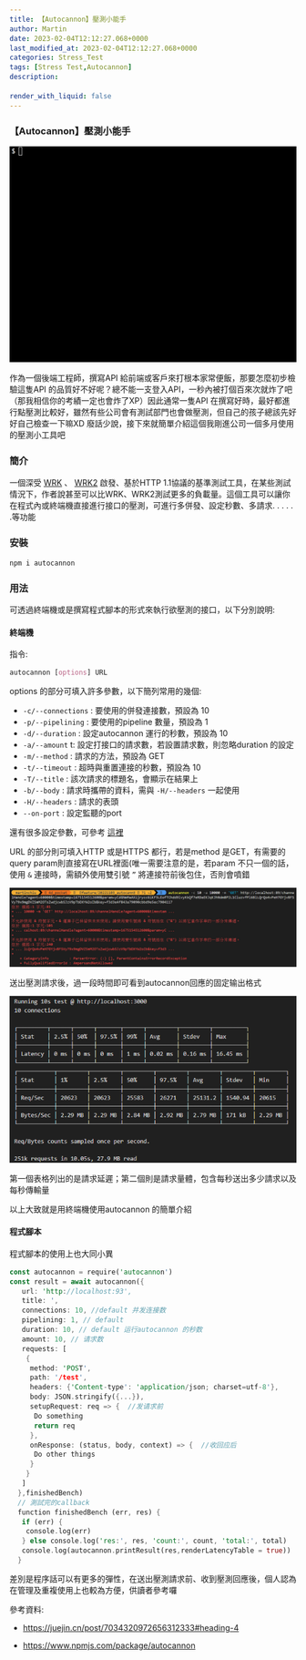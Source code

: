 ```yaml
---
title: 【Autocannon】壓測小能手
author: Martin
date: 2023-02-04T12:12:27.068+0000
last_modified_at: 2023-02-04T12:12:27.068+0000
categories: Stress_Test
tags: [Stress Test,Autocannon]
description: 

render_with_liquid: false
---
```


### 【Autocannon】壓測小能手


![](/assets/98b1247c769c/0*1CxR3hoVemL3OPhK.gif)


作為一個後端工程師，撰寫API 給前端或客戶來打根本家常便飯，那要怎麼初步檢驗這隻API 的品質好不好呢？總不能一支登入API，一秒內被打個百來次就炸了吧（那我相信你的考績一定也會炸了XP）因此通常一隻API 在撰寫好時，最好都進行點壓測比較好，雖然有些公司會有測試部門也會做壓測，但自己的孩子總該先好好自己檢查一下嘛XD 廢話少說，接下來就簡單介紹這個我剛進公司一個多月使用的壓測小工具吧
### 簡介

一個深受 [WRK](https://www.readfog.com/a/1643905856277942272) 、 [WRK2](https://blog.csdn.net/ccccsy99/article/details/105958366) 啟發、基於HTTP 1\.1協議的基準測試工具，在某些測試情況下，作者說甚至可以比WRK、WRK2測試更多的負載量。這個工具可以讓你在程式內或終端機直接進行接口的壓測，可進行多併發、設定秒數、多請求\. \. \. \. \. \.等功能
### 安裝
```css
npm i autocannon 
```
### 用法

可透過終端機或是撰寫程式腳本的形式來執行欲壓測的接口，以下分別說明:
#### 終端機

指令:
```css
autocannon [options] URL
```

options 的部分可填入許多參數，以下簡列常用的幾個:
- `-c/--connections` : 要使用的併發連接數，預設為 10
- `-p/--pipelining` : 要使用的pipeline 數量，預設為 1
- `-d/--duration` : 設定autocannon 運行的秒數，預設為 10
- `-a/--amount` t: 設定打接口的請求數，若設置請求數，則忽略duration 的設定
- `-m/--method` : 請求的方法，預設為 GET
- `-t/--timeout` : 超時與重置連接的秒數，預設為 10
- `-T/--title` : 該次請求的標題名，會顯示在結果上
- `-b/--body` : 請求時攜帶的資料，需與 `-H/--headers` 一起使用
- `-H/--headers` : 請求的表頭
- `--on-port` : 設定監聽的port


還有很多設定參數，可參考 [這裡](https://www.npmjs.com/package/autocannon)

URL 的部分則可填入HTTP 或是HTTPS 都行，若是method 是GET，有需要的query param則直接寫在URL裡面\(唯一需要注意的是，若param 不只一個的話，使用 `&` 連接時，需額外使用雙引號 `”` 將連接符前後包住，否則會噴錯


![](/assets/98b1247c769c/1*vW2K9l4j0upMXEec2ftWPQ.png)


送出壓測請求後，過一段時間即可看到autocannon回應的固定输出格式


![](/assets/98b1247c769c/1*lSKqbFyEX1N_9AZG56I0OQ.png)


第一個表格列出的是請求延遲；第二個則是請求量體，包含每秒送出多少請求以及每秒傳輸量

以上大致就是用終端機使用autocannon 的簡單介紹
#### 程式腳本

程式腳本的使用上也大同小異
```rust
const autocannon = require('autocannon')
const result = await autocannon({
   url: 'http://localhost:93',
   title: ',
   connections: 10, //default 并发连接数
   pipelining: 1, // default
   duration: 10, // default 运行autocannon 的秒数
   amount: 10, // 请求数 
   requests: [
    { 
     method: 'POST',
     path: '/test',
     headers: {'Content-type': 'application/json; charset=utf-8'},
     body: JSON.stringify({...}),
     setupRequest: req => {  //发请求前
      Do something
      return req
     },
     onResponse: (status, body, context) => {  //收回应后
      Do other things
     }
    }
   ]
  },finishedBench)
  // 測試完的callback
  function finishedBench (err, res) {
   if (err) {
    console.log(err)
   } else console.log('res:', res, 'count:', count, 'total:', total)
   console.log(autocannon.printResult(res,renderLatencyTable = true))  // 表格化
  }
```

差別是程序話可以有更多的彈性，在送出壓測請求前、收到壓測回應後，個人認為在管理及重複使用上也較為方便，供讀者參考囉

參考資料:


- https://juejin.cn/post/7034320972656312333#heading-4

- https://www.npmjs.com/package/autocannon




